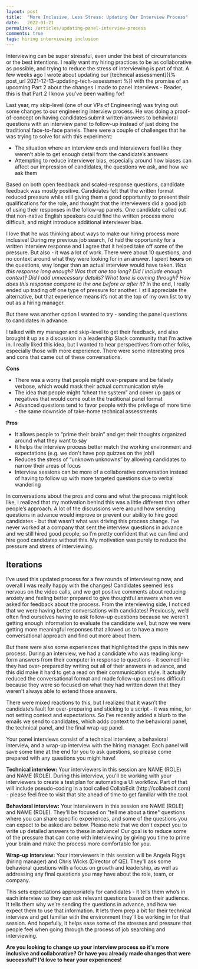 ```yaml
---
layout: post
title:  "More Inclusive, Less Stress: Updating Our Interview Process"
date:   2022-01-21
permalink: /articles/updating-panel-interview-process
comments: true
tags: hiring interviewing inclusion
---
```


Interviewing can be super stressful, even under the best of circumstances or the best intentions. I really want my hiring practices to be as collaborative as possible, and trying to reduce the stress of interviewing is part of that. A few weeks ago I wrote about updating our [technical assessment]({% post_url 2021-12-13-updating-tech-assessment %}) with the promise of an upcoming Part 2 about the changes I made to panel interviews - Reader, this is that Part 2 I know you’ve been waiting for!

Last year, my skip-level (one of our VPs of Engineering) was trying out some changes to our engineering interview process. He was doing a proof-of-concept on having candidates submit written answers to behavioral questions with an interview panel to follow-up instead of just doing the traditional face-to-face panels. There were a couple of challenges that he was trying to solve for with this experiment:

- The situation where an interview ends and interviewers feel like they weren’t able to get enough detail from the candidate’s answers
- Attempting to reduce interviewer bias, especially around how biases can affect our impression of candidates, the questions we ask, and how we ask them

Based on both open feedback and scaled-response questions, candidate feedback was mostly positive. Candidates felt that the written format reduced pressure while still giving them a good opportunity to present their qualifications for the role, and thought that the interviewers did a good job of using their responses in the follow-up panels. One candidate called out that non-native English speakers could find the written process more difficult, and might introduce additional interviewer bias.

I love that he was thinking about ways to make our hiring process more inclusive! During my previous job search, I’d had the opportunity for a written interview response and I agree that it helped take off some of the pressure. But also - it was a lot of work. There were about 10 questions, and no context around what they were looking for in an answer. I spent **hours** on the questions, way longer than an actual interview would have taken. _Was this response long enough? Was that one too long? Did I include enough context? Did I add unnecessary details? What tone is coming through? How does this response compare to the one before or after it?_ In the end, I really ended up trading off one type of pressure for another. I still appreciate the alternative, but that experience means it’s not at the top of my own list to try out as a hiring manager.

But there was another option I wanted to try - sending the panel questions to candidates in advance.

I talked with my manager and skip-level to get their feedback, and also brought it up as a discussion in a leadership Slack community that I’m active in. I really liked this idea, but I wanted to hear perspectives from other folks, especially those with more experience. There were some interesting pros and cons that came out of these conversations. 

**Cons**
- There was a worry that people might over-prepare and be falsely verbose, which would mask their actual communication style
- The idea that people might “cheat the system” and cover up gaps or negatives that would come out in the traditional panel format
- Advanced questions tend to favor people with the privilege of more time - the same downside of take-home technical assessments

**Pros**
- It allows people to “prime their brain” and get their thoughts organized around what they want to say
- It helps the interview process better match the working environment and expectations (e.g. we don't have pop quizzes on the job!)
- Reduces the stress of “unknown unknowns” by allowing candidates to narrow their areas of focus
- Interview sessions can be more of a collaborative conversation instead of having to follow up with more targeted questions due to verbal wandering

In conversations about the pros and cons and what the process might look like, I realized that my motivation behind this was a little different than other people’s approach. A lot of the discussions were around how sending questions in advance would improve or prevent our ability to hire good candidates - but that wasn’t what was driving this process change. I’ve never worked at a company that sent the interview questions in advance and we still hired good people, so I’m pretty confident that we can find and hire good candidates without this. My motivation was purely to reduce the pressure and stress of interviewing. 

## Iterations

I’ve used this updated process for a few rounds of interviewing now, and overall I was really happy with the changes! Candidates seemed less nervous on the video calls, and we got positive comments about reducing anxiety and feeling better prepared to give thoughtful answers when we asked for feedback about the process. From the interviewing side, I noticed that we were having better conversations with candidates! Previously, we’d often find ourselves having to ask follow-up questions because we weren’t getting enough information to evaluate the candidate well, but now we were getting more meaningful responses that allowed us to have a more conversational approach and find out more about them.

But there were also some experiences that highlighted the gaps in this new process. During an interview, we had a candidate who was reading long-form answers from their computer in response to questions - it seemed like they had over-prepared by writing out all of their answers in advance, and this did make it hard to get a read on their communication style. It actually reduced the conversational format and made follow-up questions difficult because they were so focused on what they had written down that they weren’t always able to extend those answers.

There were mixed reactions to this, but I realized that it wasn’t the candidate’s fault for over-preparing and sticking to a script - it was mine, for not setting context and expectations. So I’ve recently added a blurb to the emails we send to candidates, which adds context to the behavioral panel, the technical panel, and the final wrap-up panel. 

<div class="emphasis-block"><p>
Your panel interviews consist of a technical interview, a behavioral interview, and a wrap-up interview with the hiring manager. Each panel will save some time at the end for you to ask questions, so please come prepared with any questions you might have!</p>

<p><strong>Technical interview:</strong> Your interviewers in this session are NAME (ROLE) and NAME (ROLE). During this interview, you'll be working with your interviewers to create a test plan for automating a UI workflow. Part of that will include pseudo-coding in a tool called CollabEdit (http://collabedit.com) - please feel free to visit that site ahead of time to get familiar with the tool.</p>

<p><strong>Behavioral interview:</strong> Your interviewers in this session are NAME (ROLE) and NAME (ROLE). They'll be focused on "tell me about a time" questions where you can share specific experiences, and some of the questions you can expect to be asked are below. Please note that we don't expect you to write up detailed answers to these in advance! Our goal is to reduce some of the pressure that can come with interviewing by giving you time to prime your brain and make the process more comfortable for you.</p>

<p><strong>Wrap-up interview:</strong> Your interviewers in this session will be Angela Riggs (hiring manager) and Chris Wicks (Director of QE). They'll ask some behavioral questions with a focus on growth and leadership, as well as addressing any final questions you may have about the role, team, or company.</p>
</div>

This sets expectations appropriately for candidates - it tells them who’s in each interview so they can ask relevant questions based on their audience. It tells them why we’re sending the questions in advance, and how we expect them to use that information. It lets them prep a bit for their technical interview and get familiar with the environment they’ll be working in for that session. And hopefully, it helps ease some of the stresses and pressure that people feel when going through the process of job searching and interviewing.

**Are you looking to change up your interview process so it's more inclusive and collaborative? Or have you already made changes that were successful? I'd love to hear your experiences!**